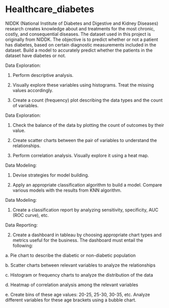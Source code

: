 # Healthcare_diabetes

NIDDK (National Institute of Diabetes and Digestive and Kidney Diseases) research creates knowledge about and treatments for the most chronic, costly, and consequential diseases.
The dataset used in this project is originally from NIDDK. The objective is to predict whether or not a patient has diabetes, based on certain diagnostic measurements included in the dataset.
Build a model to accurately predict whether the patients in the dataset have diabetes or not.

Data Exploration:

1. Perform descriptive analysis. 

2. Visually explore these variables using histograms. Treat the missing values accordingly.

3. Create a count (frequency) plot describing the data types and the count of variables. 


Data Exploration:

1. Check the balance of the data by plotting the count of outcomes by their value. 

2. Create scatter charts between the pair of variables to understand the relationships.

3. Perform correlation analysis. Visually explore it using a heat map.


Data Modeling:

1. Devise strategies for model building.

2. Apply an appropriate classification algorithm to build a model. Compare various models with the results from KNN algorithm.

Data Modeling:

1. Create a classification report by analyzing sensitivity, specificity, AUC (ROC curve), etc. 


Data Reporting:

2. Create a dashboard in tableau by choosing appropriate chart types and metrics useful for the business. The dashboard must entail the following:

a. Pie chart to describe the diabetic or non-diabetic population

b. Scatter charts between relevant variables to analyze the relationships

c. Histogram or frequency charts to analyze the distribution of the data

d. Heatmap of correlation analysis among the relevant variables

e. Create bins of these age values: 20-25, 25-30, 30-35, etc. Analyze different variables for these age brackets using a bubble chart.

